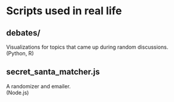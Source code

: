 # Scripts used in real life

## debates/
Visualizations for topics that came up during random discussions.  
(Python, R)

## secret_santa_matcher.js
A randomizer and emailer.  
(Node.js)

